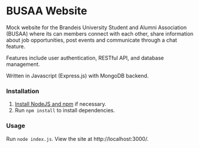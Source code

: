 # BUSAA Website

Mock website for the Brandeis University Student and Alumni Association (BUSAA) where its can members connect with each other, share information about job opportunities, post events and communicate through a chat feature.

Features include user authentication, RESTful API, and database management.

Written in Javascript (Express.js) with MongoDB backend.

### Installation

1. [Install NodeJS and npm](https://docs.npmjs.com/downloading-and-installing-node-js-and-npm) if necessary.
2. Run `npm install` to install dependencies.

### Usage

Run `node index.js`. View the site at http://localhost:3000/.